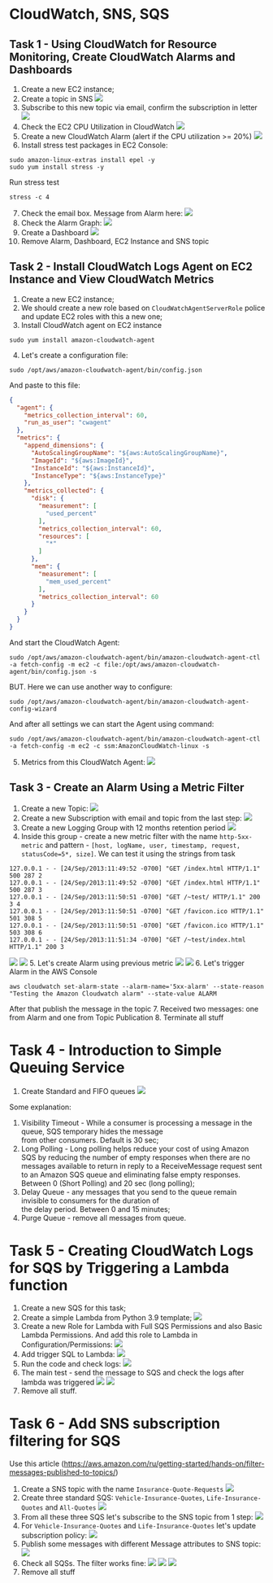 # CloudWatch, SNS, SQS
## Task 1 - Using CloudWatch for Resource Monitoring, Create CloudWatch Alarms and Dashboards
1. Create a new EC2 instance;
2. Create a topic in SNS
![](assets/cw_1_new_topic.png)
3. Subscribe to this new topic via email, confirm the subscription in letter
![](assets/cw_1_email_subscription.png)
4. Check the EC2 CPU Utilization in CloudWatch
![](assets/cw_1_cpu_utilization_metric.png)
5. Create a new CloudWatch Alarm (alert if the CPU utilization >= 20%)
![](assets/cw_1_new_alarm.png)
6. Install stress test packages in EC2 Console:
```shell
sudo amazon-linux-extras install epel -y
sudo yum install stress -y
```
Run stress test
```shell
stress -c 4
```
7. Check the email box. Message from Alarm here:
![](assets/cw_1_alarm_message.png)
8. Check the Alarm Graph:
![](assets/cw_1_alarm_graph.png)
9. Create a Dashboard
![](assets/cw_1_dashboard.png)
10. Remove Alarm, Dashboard, EC2 Instance and SNS topic

## Task 2 - Install CloudWatch Logs Agent on EC2 Instance and View CloudWatch Metrics
1. Create a new EC2 instance;
2. We should create a new role based on `CloudWatchAgentServerRole` police and update EC2 roles with this a new one;
3. Install CloudWatch agent on EC2 instance
```shell
sudo yum install amazon-cloudwatch-agent
```
4. Let's create a configuration file:
```shell
sudo /opt/aws/amazon-cloudwatch-agent/bin/config.json
```
And paste to this file:
```json
{
  "agent": {
    "metrics_collection_interval": 60,
    "run_as_user": "cwagent"
  },
  "metrics": {
    "append_dimensions": {
      "AutoScalingGroupName": "${aws:AutoScalingGroupName}",
      "ImageId": "${aws:ImageId}",
      "InstanceId": "${aws:InstanceId}",
      "InstanceType": "${aws:InstanceType}"
    },
    "metrics_collected": {
      "disk": {
        "measurement": [
          "used_percent"
        ],
        "metrics_collection_interval": 60,
        "resources": [
          "*"
        ]
      },
      "mem": {
        "measurement": [
          "mem_used_percent"
        ],
        "metrics_collection_interval": 60
      }
    }
  }
}
```
And start the CloudWatch Agent:
```shell
sudo /opt/aws/amazon-cloudwatch-agent/bin/amazon-cloudwatch-agent-ctl -a fetch-config -m ec2 -c file:/opt/aws/amazon-cloudwatch-agent/bin/config.json -s
```
BUT. Here we can use another way to configure:
```shell
sudo /opt/aws/amazon-cloudwatch-agent/bin/amazon-cloudwatch-agent-config-wizard
```
And after all settings we can start the Agent using command:
```shell
sudo /opt/aws/amazon-cloudwatch-agent/bin/amazon-cloudwatch-agent-ctl -a fetch-config -m ec2 -c ssm:AmazonCloudWatch-linux -s
```
5. Metrics from this CloudWatch Agent:
![](assets/cw_2_custom_metrics.png)

## Task 3 - Create an Alarm Using a Metric Filter
1. Create a new Topic:
![](assets/cw_3_new_topic.png)
2. Create a new Subscription with email and topic from the last step:
![](assets/cw_3_new_subscription.png)
3. Create a new Logging Group with 12 months retention period
![](assets/cw_3_new_logging_group.png)
4. Inside this group - create a new metric filter with the name `http-5xx-metric` and pattern - `[host, logName, user, timestamp, request, statusCode=5*, size]`. 
We can test it using the strings from task
```text
127.0.0.1 - - [24/Sep/2013:11:49:52 -0700] "GET /index.html HTTP/1.1" 500 287 2
127.0.0.1 - - [24/Sep/2013:11:49:52 -0700] "GET /index.html HTTP/1.1" 500 287 3
127.0.0.1 - - [24/Sep/2013:11:50:51 -0700] "GET /~test/ HTTP/1.1" 200 3 4
127.0.0.1 - - [24/Sep/2013:11:50:51 -0700] "GET /favicon.ico HTTP/1.1" 501 308 5
127.0.0.1 - - [24/Sep/2013:11:50:51 -0700] "GET /favicon.ico HTTP/1.1" 503 308 6
127.0.0.1 - - [24/Sep/2013:11:51:34 -0700] "GET /~test/index.html HTTP/1.1" 200 3
```
![](assets/cw_3_test_pattern.png)
![](assets/cw_3_new_metric.png)
5. Let's create Alarm using previous metric
![](assets/cw_3_alarm_form.png)
![](assets/cw_3_new_alarm.png)
6. Let's trigger Alarm in the AWS Console
```shell
aws cloudwatch set-alarm-state --alarm-name='5xx-alarm' --state-reason "Testing the Amazon Cloudwatch alarm" --state-value ALARM
```
After that publish the message in the topic
7. Received two messages: one from Alarm and one from Topic Publication
8. Terminate all stuff

# Task 4 - Introduction to Simple Queuing Service
1. Create Standard and FIFO queues
![](assets/cw_4_two_queues.png)

Some explanation:
1. Visibility Timeout - While a consumer is processing a message in the queue, SQS temporary hides the message  
from other consumers. Default is 30 sec;
2. Long Polling - Long polling helps reduce your cost of using Amazon SQS by reducing the number of empty responses 
when there are no messages available to return in reply to a ReceiveMessage request sent to an Amazon 
SQS queue and eliminating false empty responses. Between 0 (Short Polling) and 20 sec (long polling);
3. Delay Queue - any messages that you send to the queue remain invisible to consumers for the duration of  
the delay period. Between 0 and 15 minutes;
4. Purge Queue - remove all messages from queue.

# Task 5 - Creating CloudWatch Logs for SQS by Triggering a Lambda function
1. Create a new SQS for this task;
2. Create a simple Lambda from Python 3.9 template;
![](assets/cw_5_new_lambda.png)
3. Create a new Role for Lambda with Full SQS Permissions and also Basic Lambda Permissions. And add this role to Lambda in Configuration/Permissions:
![](assets/cw_5_new_role.png)
4. Add trigger SQL to Lambda:
![](assets/cw_5_sqs_trigger.png)
5. Run the code and check logs:
![](assets/cw_5_test_run.png)
6. The main test - send the message to SQS and check the logs after lambda was triggered
![](assets/cw_5_sqs_trigger.png)
![](assets/cw_5_test_run.png)
7. Remove all stuff.

# Task 6 - Add SNS subscription filtering for SQS
Use this article (https://aws.amazon.com/ru/getting-started/hands-on/filter-messages-published-to-topics/)
1. Create a SNS topic with the name `Insurance-Quote-Requests`
![](assets/cw_6_new_topic.png)
2. Create three standard SQS: `Vehicle-Insurance-Quotes`, `Life-Insurance-Quotes` and `All-Quotes`
![](assets/cw_6_new_queues.png)
3. From all these three SQS let's subscribe to the SNS topic from 1 step:
![](assets/cw_6_sns_subscribe.png)
4. For `Vehicle-Insurance-Quotes` and `Life-Insurance-Quotes` let's update subscription policy:
![](assets/cw_6_edit_subscription.png)
5. Publish some messages with different Message attributes to SNS topic:
![](assets/cw_6_publish_message_1.png)
6. Check all SQSs. The filter works fine:
![](assets/cw_6_all_messages.png)
![](assets/cw_6_car_message.png)
![](assets/cw_6_life_message.png)
7. Remove all stuff